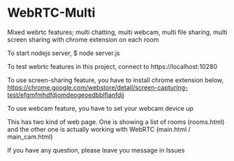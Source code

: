 # WebRTC-Multi
Mixed webrtc features;
multi chatting, multi webcam, multi file sharing, multi screen sharing with chrome extension on each room

To start nodejs server,
$ node server.js

To test webrtc features in this project,
connect to https://localhost:10280

To use screen-sharing feature, you have to install chrome extension below,
https://chrome.google.com/webstore/detail/screen-capturing-test/efgmfmhdfdjomdeogeoedbblfjanfdjj

To use webcam feature, you have to set your webcam device up

This has two kind of web page. One is showing a list of rooms (rooms.html) and the other one is actually working with WebRTC (main.html / main_cam.html)

If you have any question, please leave you message in Issues
